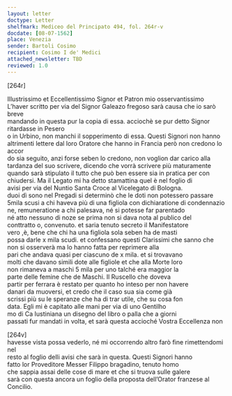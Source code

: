 ```yaml
---
layout: letter
doctype: Letter
shelfmark: Mediceo del Principato 494, fol. 264r-v
docdate: [08-07-1562]
place: Venezia
sender: Bartoli Cosimo
recipient: Cosimo I de' Medici
attached_newsletter: TBD
reviewed: 1.0
---
```


[264r]  
  
Illustrissimo et Eccellentissimo Signor et Patron mio osservantissimo  
L’haver scritto per via del Signor Galeazo fregoso sarà causa che io sarò breve  
mandando in questa pur la copia di essa. acciochè se pur detto Signor ritardasse in Pesero  
o in Urbino, non manchi il sopperimento di essa. Questi Signori non hanno  
altrimenti lettere dal loro Oratore che hanno in Francia però non credono lo accor  
do sia seguito, anzi forse seben lo credono, non voglion dar carico alla  
tardanza del suo scrivere, dicendo che vorrà scrivere più maturamente  
quando sarà stipulato il tutto che può ben essere sia in pratica per con  
chiudersi. Ma il Legato mi ha detto stamattina quel è nel foglio di  
avisi per via del Nuntio Santa Croce al Vicelegato di Bologna.  
duoi dì sono nel Pregadi si determinò che le doti non potessero passare  
5mila scusi a chi haveva più di una figliola con dichiaratione di condennazio  
ne, remuneratione a chi palesava, né si potesse far parentado  
né atto nessuno di noze se prima non si dava nota al publico del  
conttratto o, convenuto. et saria tenuto secreto il Manifestatore  
vero ,è, bene che chi ha una figliola sola seben ha de masti  
possa darle x mila scudi. et confessano questi Clarissimi che sanno che  
non si osserverà ma lo hanno fatta per reprimere alla  
pari che andava quasi per ciascuno de x mila. et si trovavano  
molti che davano simili dote alle figliole et che alla Morte loro  
non rimaneva a maschi 5 mila per uno talché era maggior la  
parte delle femine che de Maschi. Il Ruscello che doveva  
partir per ferrara è restato per quanto ho inteso per non havere  
danari da muoversi, et credo che il caso sua sia come già  
scrissi più su le speranze che ha di trar utile, che su cosa fon  
data. Egli mi è capitato alle mani per via di uno Gentilho  
mo di Ca Iustiniana un disegno del libro o palla che a giorni  
passati fur mandati in volta, et sarà questa accioché Vostra Eccellenza non  

[264v]  
havesse vista possa vederlo, né mi occorrendo altro farò fine rimettendomi nel  
resto al foglio delli avisi che sarà in questa. Questi Signori hanno  
fatto lor Proveditore Messer Filippo bragadino, tenuto homo  
che sappia assai delle cose di mare et che si truova sulle galere  
sarà con questa ancora un foglio della proposta dell’Orator franzese al Concilio.  

